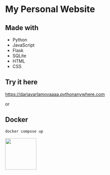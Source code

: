 # My Personal Website

## Made with 
- Python
- JavaScript
- Flask
- SQLite
- HTML
- CSS

## Try it here 
https://dariavarlamovaaaa.pythonanywhere.com

or

## Docker
```bash
docker compose up
```

<img src="https://i.giphy.com/media/v1.Y2lkPTc5MGI3NjExM2lkNWUxYTEzOTBwamJ5eHBiM2gzN2RvN294dGw2MjZ3NWd1M3pkOCZlcD12MV9pbnRlcm5hbF9naWZfYnlfaWQmY3Q9Zw/vFKqnCdLPNOKc/giphy.gif" width="100px" />
